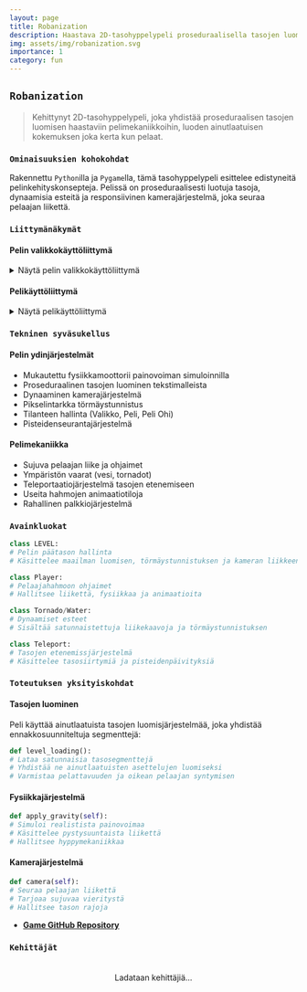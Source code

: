 ```yaml
---
layout: page
title: Robanization
description: Haastava 2D-tasohyppelypeli proseduraalisella tasojen luomisella ja dynaamisilla esteillä.
img: assets/img/robanization.svg
importance: 1
category: fun
---
```


## `Robanization`

> Kehittynyt 2D-tasohyppelypeli, joka yhdistää proseduraalisen tasojen luomisen haastaviin pelimekaniikkoihin, luoden ainutlaatuisen kokemuksen joka kerta kun pelaat.

### `Ominaisuuksien kohokohdat`

Rakennettu `Python`illa ja `Pygame`lla, tämä tasohyppelypeli esittelee edistyneitä pelinkehityskonsepteja. Pelissä on proseduraalisesti luotuja tasoja, dynaamisia esteitä ja responsiivinen kamerajärjestelmä, joka seuraa pelaajan liikettä.

### `Liittymänäkymät`

#### Pelin valikkokäyttöliittymä
<details>
<summary>Näytä pelin valikkokäyttöliittymä</summary>
<div class="row justify-content-center">
<div class="col-md-8">
 {% include figure.liquid path="assets/img/game_menu_interface.jpg" title="Pelikäyttöliittymä" class="img-fluid rounded z-depth-1" %}
</div>
</div>
</details>

#### Pelikäyttöliittymä
<details>
<summary>Näytä pelikäyttöliittymä</summary>
<div class="row justify-content-center">
<div class="col-md-8">
 {% include figure.liquid path="assets/img/game_interface.jpg" title="Pelikäyttöliittymä" class="img-fluid rounded z-depth-1" %}
</div>
</div>
</details>

### `Tekninen syväsukellus`

#### Pelin ydinjärjestelmät
- Mukautettu fysiikkamoottorii painovoiman simuloinnilla
- Proseduraalinen tasojen luominen tekstimalleista
- Dynaaminen kamerajärjestelmä
- Pikselintarkka törmäystunnistus
- Tilanteen hallinta (Valikko, Peli, Peli Ohi)
- Pisteidenseurantajärjestelmä

#### Pelimekaniikka
- Sujuva pelaajan liike ja ohjaimet
- Ympäristön vaarat (vesi, tornadot)
- Teleportaatiojärjestelmä tasojen etenemiseen
- Useita hahmojen animaatiotiloja
- Rahallinen palkkiojärjestelmä

### `Avainkluokat`

```python
class LEVEL:
# Pelin päätason hallinta
# Käsittelee maailman luomisen, törmäystunnistuksen ja kameran liikkeen

class Player:
# Pelaajahahmoon ohjaimet
# Hallitsee liikettä, fysiikkaa ja animaatioita

class Tornado/Water:
# Dynaamiset esteet
# Sisältää satunnaistettuja liikekaavoja ja törmäystunnistuksen

class Teleport:
# Tasojen etenemissjärjestelmä
# Käsittelee tasosiirtymiä ja pisteidenpäivityksiä
```

### `Toteutuksen yksityiskohdat`

#### Tasojen luominen
Peli käyttää ainutlaatuista tasojen luomisjärjestelmää, joka yhdistää ennakkosuunniteltuja segmenttejä:

```python
def level_loading():
# Lataa satunnaisia tasosegmenttejä
# Yhdistää ne ainutlaatuisten asettelujen luomiseksi
# Varmistaa pelattavuuden ja oikean pelaajan syntymisen
```

#### Fysiikkajärjestelmä
```python
def apply_gravity(self):
# Simuloi realistista painovoimaa
# Käsittelee pystysuuntaista liikettä
# Hallitsee hyppymekaniikkaa
```

#### Kamerajärjestelmä
```python
def camera(self):
# Seuraa pelaajan liikettä
# Tarjoaa sujuvaa vieritystä
# Hallitsee tason rajoja
```

- **[Game GitHub Repository](https://github.com/andebugulin/my_game)**

### `Kehittäjät`

<div id="contributors-list" style="display: flex; flex-wrap: wrap; justify-content: space-around; padding: 20px;">Ladataan kehittäjiä...</div>

<script>
async function fetchContributors() {
const url = 'https://api.github.com/repos/andebugulin/my_game/contributors';
const response = await fetch(url);
const contributors = await response.json();

const contributorsHtml = contributors.map(contributor =>
`<div class="contributor" style="margin: 10px; text-align: center;">
 <img src="${contributor.avatar_url}" alt="${contributor.login}" style="width: 100px; height: 100px; border-radius: 50%; display: block; margin: auto;">
 <p><a href="${contributor.html_url}" target="_blank">${contributor.login}</a></p>
 </div>`
 ).join('');

 document.getElementById('contributors-list').innerHTML = contributorsHtml;
}

fetchContributors();
</script>
